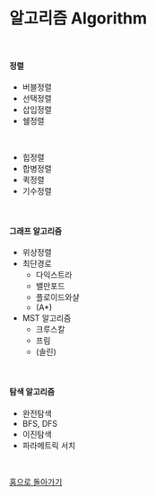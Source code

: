 # 알고리즘 Algorithm

<br>

#### 정렬
  - 버블정렬
  - 선택정렬
  - 삽입정렬
  - 쉘정렬

  <br>

  
  - 힙정렬
  - 합병정렬
  - 퀵정렬
  - 기수정렬

<br>

#### 그래프 알고리즘
  - 위상정렬
  - 최단경로
    - 다익스트라
    - 밸만포드
    - 플로이드와샬
    - (A*)
  - MST 알고리즘
    - 크루스칼
    - 프림
    - (솔린)

<br>

#### 탐색 알고리즘
  - 완전탐색
  - BFS, DFS
  - 이진탐색
  - 파라메트릭 서치

<br>

[홈으로 돌아가기](../README.md)